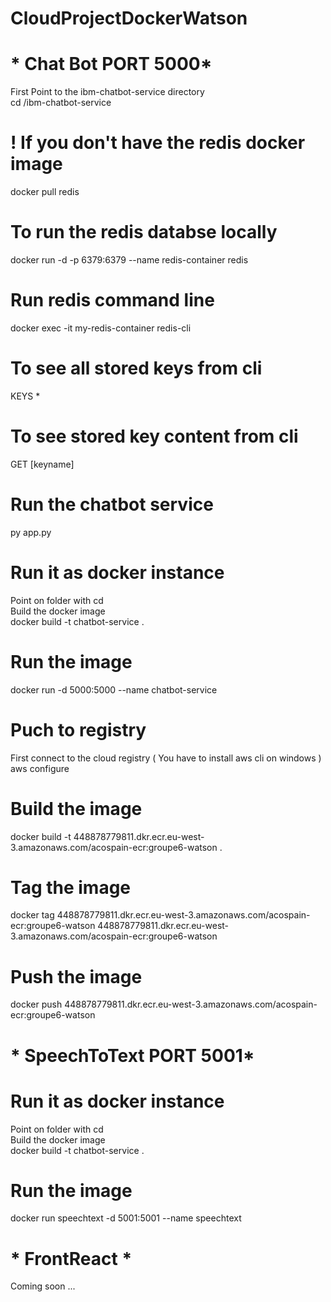 # CloudProjectDockerWatson

# * Chat Bot PORT 5000*
First Point to the ibm-chatbot-service directory <br />
cd /ibm-chatbot-service

# ! If you don't have the redis docker image
docker pull redis

# To run the redis databse locally
docker run -d -p 6379:6379 --name redis-container redis 
# Run redis command line
docker exec -it my-redis-container redis-cli
# To see all stored keys from cli
KEYS *
# To see stored key content from cli
GET [keyname]

# Run the chatbot service
py app.py

# Run it as docker instance 
Point on folder with cd <br />
Build the docker image <br />
docker build -t chatbot-service .

# Run the image
docker run -d 5000:5000 --name chatbot-service

# Puch to registry 
First connect to the cloud registry ( You have to install aws cli on windows ) <br />
aws configure

# Build the image  
docker build -t 448878779811.dkr.ecr.eu-west-3.amazonaws.com/acospain-ecr:groupe6-watson .

# Tag the image 
docker tag 448878779811.dkr.ecr.eu-west-3.amazonaws.com/acospain-ecr:groupe6-watson 448878779811.dkr.ecr.eu-west-3.amazonaws.com/acospain-ecr:groupe6-watson

# Push the image
docker push 448878779811.dkr.ecr.eu-west-3.amazonaws.com/acospain-ecr:groupe6-watson

# * SpeechToText PORT 5001* 
# Run it as docker instance 
Point on folder with cd <br />
Build the docker image <br />
docker build -t chatbot-service .
# Run the image
docker run speechtext -d 5001:5001 --name speechtext

# * FrontReact * 

Coming soon ...
 
